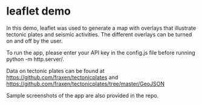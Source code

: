 # leaflet demo

In this demo, leaflet was used to generate a map with overlays that illustrate tectonic plates and seismic activities.
The different overlays can be turned on and off by the user.

To run the app, please enter your API key in the config.js file before running python -m http.server/.
 
Data on tectonic plates can be found at https://github.com/fraxen/tectonicplates and https://github.com/fraxen/tectonicplates/tree/master/GeoJSON

Sample screenshots of the app are also provided in the repo.
